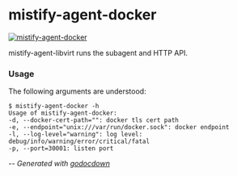 # mistify-agent-docker

[![mistify-agent-docker](https://godoc.org/github.com/mistifyio/mistify-agent-docker/cmd/mistify-agent-docker?status.png)](https://godoc.org/github.com/mistifyio/mistify-agent-docker/cmd/mistify-agent-docker)

mistify-agent-libvirt runs the subagent and HTTP API.


### Usage

The following arguments are understood:

    $ mistify-agent-docker -h
    Usage of mistify-agent-docker:
    -d, --docker-cert-path="": docker tls cert path
    -e, --endpoint="unix:///var/run/docker.sock": docker endpoint
    -l, --log-level="warning": log level: debug/info/warning/error/critical/fatal
    -p, --port=30001: listen port


--
*Generated with [godocdown](https://github.com/robertkrimen/godocdown)*
